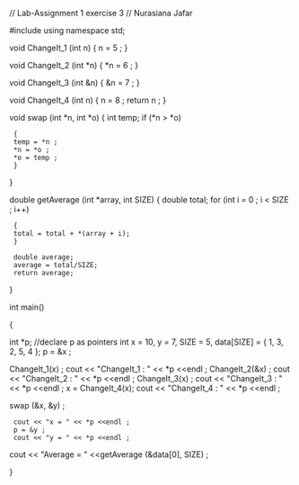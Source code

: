 // Lab-Assignment 1 exercise 3
// Nurasiana Jafar

#include <iostream>
using namespace std;

void ChangeIt_1 (int n)
{
n = 5 ;
}

void ChangeIt_2 (int *n)
{
*n = 6 ;
}

void ChangeIt_3 (int &n)
{
&n = 7 ;
}

void ChangeIt_4 (int n)
{
n = 8 ;
return n ;
}


void swap (int *n, int *o)
{
     int temp;
     if (*n > *o)
     
     {
     temp = *n ;
     *n = *o ;
     *o = temp ;
     }
}

double getAverage (int *array, int SIZE)
{
     double total;
     for (int i = 0 ; i < SIZE ; i++)
     
     {
     total = total + *(array + i);
     }

     double average;
     average = total/SIZE;
     return average;
}


int main()

{

int *p;     //declare p as pointers
int x = 10, y = 7, SIZE = 5, data[SIZE] = { 1, 3, 2, 5, 4 };
p = &x ;

ChangeIt_1(x) ;
cout << "ChangeIt_1 : " << *p <<endl ;
ChangeIt_2(&x) ;
cout << "ChangeIt_2 : " << *p <<endl ;
ChangeIt_3(x) ;
cout << "ChangeIt_3 : " << *p <<endl ;
x = ChangeIt_4(x);
cout << "ChangeIt_4 : " << *p <<endl ;

swap (&x, &y) ;

     cout << "x = " << *p <<endl ;
     p = &y ;
     cout << "y = " << *p <<endl ;

cout << "Average = " <<getAverage (&data[0], SIZE) ;

}

